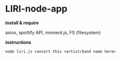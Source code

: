 # LIRI-node-app
**install & require**

axios, 
spottify API,
moment.js,
FS (filesystem)

**instructions**

    node liri.js concert-this <artist/band name here>





